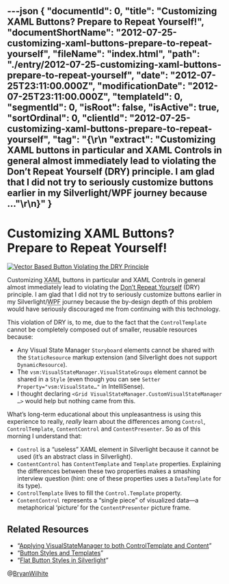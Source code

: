 ---json
{
  "documentId": 0,
  "title": "Customizing XAML Buttons? Prepare to Repeat Yourself!",
  "documentShortName": "2012-07-25-customizing-xaml-buttons-prepare-to-repeat-yourself",
  "fileName": "index.html",
  "path": "./entry/2012-07-25-customizing-xaml-buttons-prepare-to-repeat-yourself",
  "date": "2012-07-25T23:11:00.000Z",
  "modificationDate": "2012-07-25T23:11:00.000Z",
  "templateId": 0,
  "segmentId": 0,
  "isRoot": false,
  "isActive": true,
  "sortOrdinal": 0,
  "clientId": "2012-07-25-customizing-xaml-buttons-prepare-to-repeat-yourself",
  "tag": "{\r\n  \"extract\": \"Customizing XAML buttons in particular and XAML Controls in general almost immediately lead to violating the Don’t Repeat Yourself (DRY) principle. I am glad that I did not try to seriously customize buttons earlier in my Silverlight/WPF journey because ...\"\r\n}"
}
---

# Customizing XAML Buttons? Prepare to Repeat Yourself!

[<img alt="Vector Based Button Violating the DRY Principle" src="http://farm9.staticflickr.com/8425/7645847590_b981cb2316.jpg">](http://www.flickr.com/photos/wilhite/7645847590/in/photostream "Vector Based Button Violating the DRY Principle")

Customizing <acronym title="Extensible Application Markup Language">XAML</acronym> buttons in particular and XAML Controls in general almost immediately lead to violating the [Don’t Repeat Yourself](http://en.wikipedia.org/wiki/Don't_repeat_yourself) (DRY) principle. I am glad that I did not try to seriously customize buttons earlier in my Silverlight/<acronym title="Windows Presentation Foundation">WPF</acronym> journey because the by-design depth of this problem would have seriously discouraged me from continuing with this technology.

This violation of DRY is, to me, due to the fact that the `ControlTemplate` cannot be completely composed out of smaller, reusable resources because:

* Any Visual State Manager `Storyboard` elements cannot be shared with the `StaticResource` markup extension (and Silverlight does not support `DynamicResource`).
* The `vsm:VisualStateManager.VisualStateGroups` element cannot be shared in a `Style` (even though you can see `Setter Property="vsm:VisualState…"` in IntelliSense).
* I thought declaring `<Grid VisualStateManager.CustomVisualStateManager …>` would help but nothing came from this.

What’s long-term educational about this unpleasantness is using this experience to really, *really* learn about the differences among `Control`, `ControlTemplate`, `ContentControl` and `ContentPresenter`. So as of this morning I understand that:

* `Control` is a “useless” XAML element in Silverlight because it cannot be used (it’s an abstract class in Silverlight).
* `ContentControl` has `ContentTemplate` and `Template` properties. Explaining the differences between these two properties makes a smashing interview question (hint: one of these properties uses a `DataTemplate` for its type).
* `ControlTemplate` lives to fill the `Control.Template` property.
* `ContentControl` represents a “single piece” of visualized data—a metaphorical ‘picture’ for the `ContentPresenter` picture frame.

## Related Resources

* “[Applying VisualStateManager to both ControlTemplate and Content](http://stackoverflow.com/questions/10408788/applying-visualstatemanager-to-both-controltemplate-and-content/11642968)”
* “[Button Styles and Templates](http://msdn.microsoft.com/en-us/library/cc278069(v=vs.95).aspx)”
* “[Flat Button Styles in Silverlight](http://www.c-sharpcorner.com/Blogs/6660/flat-button-styles-in-silverlight.aspx)”

@[BryanWilhite](https://twitter.com/BryanWilhite)
